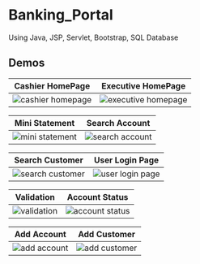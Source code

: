 # Banking_Portal
Using Java, JSP, Servlet, Bootstrap, SQL Database


## Demos
Cashier HomePage    |  Executive HomePage   
:-------------------------:|:-------------------------:
![cashier homepage](https://user-images.githubusercontent.com/34331677/44139524-f610baf6-a094-11e8-8fd9-179766a229ab.png) | ![executive homepage](https://user-images.githubusercontent.com/34331677/44139526-f6ae5626-a094-11e8-87f9-66edbf6d34ef.png)

Mini Statement    |  Search Account   
:-------------------------:|:-------------------------:
![mini statement](https://user-images.githubusercontent.com/34331677/44139530-f7a1be1a-a094-11e8-94e6-48dca0577436.png) | ![search account](https://user-images.githubusercontent.com/34331677/44139532-f8508256-a094-11e8-96a6-626b91b2b355.png)


Search Customer    |  User Login Page   
:-------------------------:|:-------------------------:
![search customer](https://user-images.githubusercontent.com/34331677/44139535-f90123e0-a094-11e8-8663-119f202c4358.png) | ![user login page](https://user-images.githubusercontent.com/34331677/44139537-f99f4624-a094-11e8-9e01-4d8b9d5f863e.png)


Validation    |  Account Status
:-------------------------:|:-------------------------:
![validation](https://user-images.githubusercontent.com/34331677/44139540-fabc2716-a094-11e8-8cd1-35d1aad6d59c.png) | ![account status](https://user-images.githubusercontent.com/34331677/44139541-fb3bed7a-a094-11e8-9b18-23e589bbc3ef.png)


Add Account    |  Add Customer   
:-------------------------:|:-------------------------:
![add account](https://user-images.githubusercontent.com/34331677/44139542-fbaebd28-a094-11e8-8010-4fe074224e46.png) | ![add customer](https://user-images.githubusercontent.com/34331677/44139544-fc2b237c-a094-11e8-8566-f1d1308a4aee.png)
